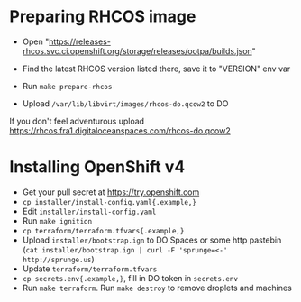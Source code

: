Preparing RHCOS image
====
* Open "https://releases-rhcos.svc.ci.openshift.org/storage/releases/ootpa/builds.json"
* Find the latest RHCOS version listed there, save it to "VERSION" env var

* Run `make prepare-rhcos`
* Upload `/var/lib/libvirt/images/rhcos-do.qcow2` to DO

If you don't feel adventurous upload https://rhcos.fra1.digitaloceanspaces.com/rhcos-do.qcow2

Installing OpenShift v4
====
* Get your pull secret at https://try.openshift.com
* `cp installer/install-config.yaml{.example,}`
* Edit `installer/install-config.yaml`
* Run `make ignition`
* `cp terraform/terraform.tfvars{.example,}`
* Upload `installer/bootstrap.ign` to DO Spaces or some http pastebin (`cat installer/bootstrap.ign | curl -F 'sprunge=<-' http://sprunge.us`)
* Update `terraform/terraform.tfvars`
* `cp secrets.env{.example,}`, fill in DO token in `secrets.env`
* Run `make terraform`. Run `make destroy` to remove droplets and machines
